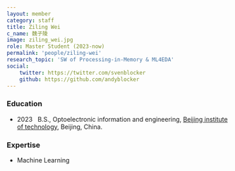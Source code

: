 ```yaml
---
layout: member
category: staff
title: Ziling Wei
c_name: 魏子陵
image: ziling_wei.jpg
role: Master Student (2023-now)
permalink: 'people/ziling-wei'
research_topic: 'SW of Processing-in-Memory & ML4EDA'
social:
    twitter: https://twitter.com/svenblocker
    github: https://github.com/andyblocker
---
```


### <i class="fas fa-graduation-cap"></i> Education
- 2023 &nbsp; B.S., Optoelectronic information and engineering, [Beijing institute of technology](https://english.bit.edu.cn), Beijing, China.

### Expertise
- Machine Learning